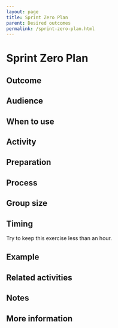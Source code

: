 ```yaml
---
layout: page
title: Sprint Zero Plan
parent: Desired outcomes
permalink: /sprint-zero-plan.html
---
```


# Sprint Zero Plan

## Outcome

## Audience

## When to use

## Activity

## Preparation

## Process

## Group size

## Timing

Try to keep this exercise less than an hour.

## Example

## Related activities

## Notes

## More information

